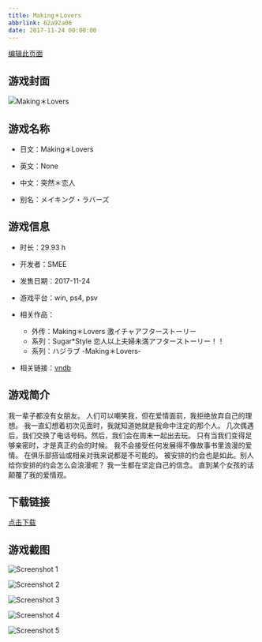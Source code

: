 ```yaml
---
title: Making＊Lovers
abbrlink: 62a92a06
date: 2017-11-24 00:00:00
---
```

[编辑此页面](https://github.com/ACG-3/ADV3-source/blob/main/source/_posts/games/Making%EF%BC%8ALovers.md)

## 游戏封面

![Making＊Lovers](https://pan.timero.xyz/d/onedrive/img_lib_001/Making%EF%BC%8ALovers_cover.avif)


## 游戏名称

- 日文：Making＊Lovers
- 英文：None
- 中文：突然＊恋人

- 别名：メイキング・ラバーズ


## 游戏信息

- 时长：29.93 h
- 开发者：SMEE
- 发售日期：2017-11-24
- 游戏平台：win, ps4, psv
- 相关作品：
   - 外传：Making＊Lovers 激イチャアフターストーリー
   - 系列：Sugar*Style 恋人以上夫婦未満アフターストーリー！！
   - 系列：ハジラブ -Making＊Lovers-

- 相关链接：[vndb](https://vndb.org/v21552)


## 游戏简介

我一辈子都没有女朋友。
人们可以嘲笑我，但在爱情面前，我拒绝放弃自己的理想。
我一直幻想着初次见面时，我就知道她就是我命中注定的那个人。
几次偶遇后，我们交换了电话号码。然后，我们会在周末一起出去玩。
只有当我们变得足够亲密时，才是真正约会的时候。
我不会接受任何发展得不像故事书里浪漫的爱情。
在俱乐部搭讪或相亲对我来说都是不可能的。
被安排的约会也是如此。别人给你安排的约会怎么会浪漫呢？
我一生都在坚定自己的信念。
直到某个女孩的话颠覆了我的爱情观。




## 下载链接

[点击下载](https://pan.timero.xyz/onedrive/adv_lib_001/Making%EF%BC%8ALovers)


## 游戏截图


![Screenshot 1](https://pan.timero.xyz/d/onedrive/img_lib_001/Making%EF%BC%8ALovers_Screenshot_1.avif)

![Screenshot 2](https://pan.timero.xyz/d/onedrive/img_lib_001/Making%EF%BC%8ALovers_Screenshot_2.avif)

![Screenshot 3](https://pan.timero.xyz/d/onedrive/img_lib_001/Making%EF%BC%8ALovers_Screenshot_3.avif)

![Screenshot 4](https://pan.timero.xyz/d/onedrive/img_lib_001/Making%EF%BC%8ALovers_Screenshot_4.avif)

![Screenshot 5](https://pan.timero.xyz/d/onedrive/img_lib_001/Making%EF%BC%8ALovers_Screenshot_5.avif)

